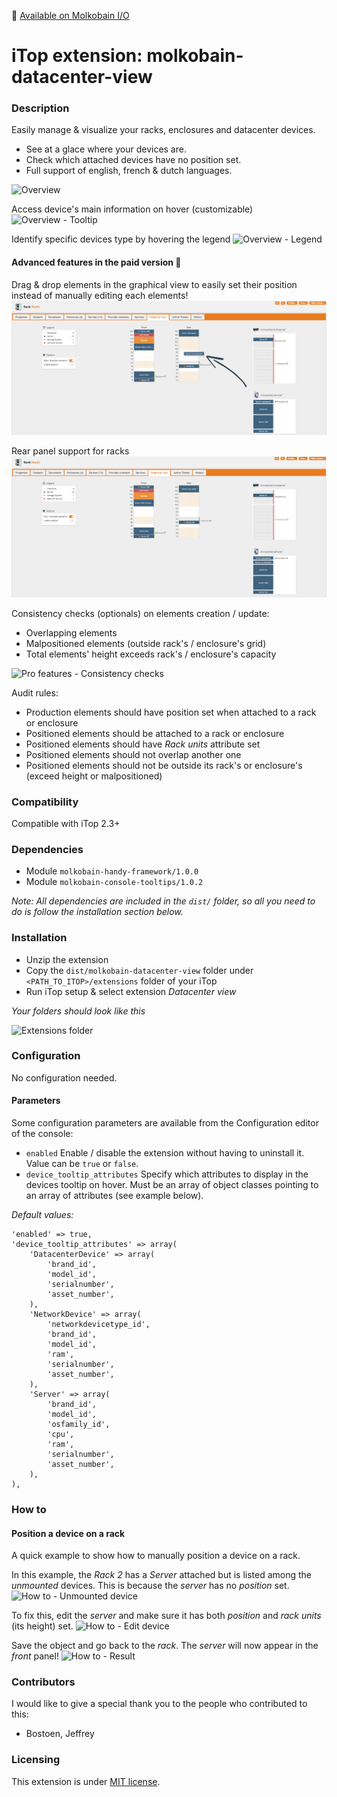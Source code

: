 👋 [Available on Molkobain I/O](https://www.molkobain.com/product/datacenter-view/)

# iTop extension: molkobain-datacenter-view

### Description
Easily manage & visualize your racks, enclosures and datacenter devices.
* See at a glace where your devices are.
* Check which attached devices have no position set.
* Full support of english, french & dutch languages.

![Overview](https://raw.githubusercontent.com/Molkobain/itop-datacenter-view/develop/docs/mdv-overview-01.png)

Access device's main information on hover (customizable)
![Overview - Tooltip](https://raw.githubusercontent.com/Molkobain/itop-datacenter-view/develop/docs/mdv-overview-02.png)

Identify specific devices type by hovering the legend
![Overview - Legend](https://raw.githubusercontent.com/Molkobain/itop-datacenter-view/develop/docs/mdv-overview-03.png)


#### Advanced features in the paid version 🚀
Drag & drop elements in the graphical view to easily set their position instead of manually editing each elements!
![Pro features - Rear panel](https://raw.githubusercontent.com/Molkobain/itop-datacenter-view/develop/docs/mdv-profeatures-drag-01.png)

Rear panel support for racks
![Pro features - Rear panel](https://raw.githubusercontent.com/Molkobain/itop-datacenter-view/develop/docs/mdv-profeatures-panels-01.png)

Consistency checks (optionals) on elements creation / update:
* Overlapping elements
* Malpositioned elements (outside rack's / enclosure's grid)
* Total elements' height exceeds rack's / enclosure's capacity

![Pro features - Consistency checks](https://raw.githubusercontent.com/Molkobain/itop-datacenter-view/develop/docs/mdv-profeatures-consistency-01.png)

Audit rules:
* Production elements should have position set when attached to a rack or enclosure
* Positioned elements should be attached to a rack or enclosure
* Positioned elements should have *Rack units* attribute set
* Positioned elements should not overlap another one
* Positioned elements should not be outside its rack's or enclosure's (exceed height or malpositioned)


### Compatibility
Compatible with iTop 2.3+

### Dependencies
* Module `molkobain-handy-framework/1.0.0`
* Module `molkobain-console-tooltips/1.0.2`

*Note: All dependencies are included in the `dist/` folder, so all you need to do is follow the installation section below.*

### Installation
* Unzip the extension
* Copy the ``dist/molkobain-datacenter-view`` folder under ``<PATH_TO_ITOP>/extensions`` folder of your iTop
* Run iTop setup & select extension *Datacenter view*

*Your folders should look like this*

![Extensions folder](https://raw.githubusercontent.com/Molkobain/itop-datacenter-view/develop/docs/mdv-install.png)

### Configuration
No configuration needed.

#### Parameters
Some configuration parameters are available from the Configuration editor of the console:
* `enabled` Enable / disable the extension without having to uninstall it. Value can be `true` or `false`.
* `device_tooltip_attributes` Specify which attributes to display in the devices tooltip on hover. Must be an array of object classes pointing to an array of attributes (see example below).

*Default values:*
```
'enabled' => true,
'device_tooltip_attributes' => array(
    'DatacenterDevice' => array(
        'brand_id',
        'model_id',
        'serialnumber',
        'asset_number',
    ),
    'NetworkDevice' => array(
        'networkdevicetype_id',
        'brand_id',
        'model_id',
        'ram',
        'serialnumber',
        'asset_number',
    ),
    'Server' => array(
        'brand_id',
        'model_id',
        'osfamily_id',
        'cpu',
        'ram',
        'serialnumber',
        'asset_number',
    ),
),
```

### How to
#### Position a device on a rack
A quick example to show how to manually position a device on a rack.

In this example, the *Rack 2* has a *Server* attached but is listed among the *unmounted* devices. This is because the *server* has no *position* set.
![How to - Unmounted device](https://raw.githubusercontent.com/Molkobain/itop-datacenter-view/develop/docs/mdv-howto-positionserver-01.png)

To fix this, edit the *server* and make sure it has both *position* and *rack units* (its height) set.
![How to - Edit device](https://raw.githubusercontent.com/Molkobain/itop-datacenter-view/develop/docs/mdv-howto-positionserver-02.png)

Save the object and go back to the *rack*. The *server* will now appear in the *front* panel!
![How to - Result](https://raw.githubusercontent.com/Molkobain/itop-datacenter-view/develop/docs/mdv-howto-positionserver-03.png)

### Contributors
I would like to give a special thank you to the people who contributed to this:
 - Bostoen, Jeffrey

### Licensing
This extension is under [MIT license](https://en.wikipedia.org/wiki/MIT_License).
